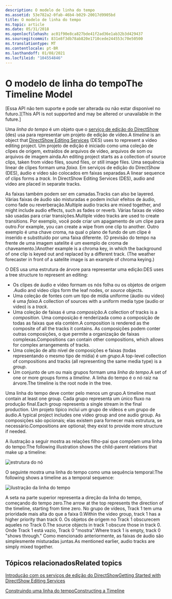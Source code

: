 ```yaml
---
description: O modelo de linha do tempo
ms.assetid: 53e782a2-0fab-46b4-b029-20017d9905bd
title: O modelo de linha do tempo
ms.topic: article
ms.date: 05/31/2018
ms.openlocfilehash: ac01f90e8ca827bde41f2ad36e1ab32b3d429437
ms.sourcegitcommit: 831e8f3db78ab820e1710cede244553c70e50500
ms.translationtype: MT
ms.contentlocale: pt-BR
ms.lasthandoff: 01/08/2021
ms.locfileid: "104554846"
---
```

# <a name="the-timeline-model"></a><span data-ttu-id="13ea0-103">O modelo de linha do tempo</span><span class="sxs-lookup"><span data-stu-id="13ea0-103">The Timeline Model</span></span>

<span data-ttu-id="13ea0-104">\[Essa API não tem suporte e pode ser alterada ou não estar disponível no futuro.\]</span><span class="sxs-lookup"><span data-stu-id="13ea0-104">\[This API is not supported and may be altered or unavailable in the future.\]</span></span>

<span data-ttu-id="13ea0-105">Uma *linha do tempo* é um objeto que o [serviço de edição do DirectShow](directshow-editing-services.md) (des) usa para representar um projeto de edição de vídeo.</span><span class="sxs-lookup"><span data-stu-id="13ea0-105">A *timeline* is an object that [DirectShow Editing Services](directshow-editing-services.md) (DES) uses to represent a video editing project.</span></span> <span data-ttu-id="13ea0-106">Um projeto de edição é iniciado como uma coleção de clipes de origem, extraídos de arquivos de vídeo, arquivos de som ou arquivos de imagem ainda.</span><span class="sxs-lookup"><span data-stu-id="13ea0-106">An editing project starts as a collection of source clips, taken from video files, sound files, or still image files.</span></span> <span data-ttu-id="13ea0-107">Uma sequência linear de clipes formam uma *faixa*. Em serviços de edição do DirectShow (DES), áudio e vídeo são colocados em faixas separadas.</span><span class="sxs-lookup"><span data-stu-id="13ea0-107">A linear sequence of clips forms a *track*. In DirectShow Editing Services (DES), audio and video are placed in separate tracks.</span></span>

<span data-ttu-id="13ea0-108">As faixas também podem ser em camadas.</span><span class="sxs-lookup"><span data-stu-id="13ea0-108">Tracks can also be layered.</span></span> <span data-ttu-id="13ea0-109">Várias faixas de áudio são misturadas e podem incluir efeitos de áudio, como fade ou reverberação.</span><span class="sxs-lookup"><span data-stu-id="13ea0-109">Multiple audio tracks are mixed together, and might include audio effects, such as fades or reverb.</span></span> <span data-ttu-id="13ea0-110">Várias faixas de vídeo são usadas para criar transições.</span><span class="sxs-lookup"><span data-stu-id="13ea0-110">Multiple video tracks are used to create transitions.</span></span> <span data-ttu-id="13ea0-111">Por exemplo, você pode criar um apagamento de um clipe para outro.</span><span class="sxs-lookup"><span data-stu-id="13ea0-111">For example, you can create a wipe from one clip to another.</span></span> <span data-ttu-id="13ea0-112">Outro exemplo é uma chave croma, na qual o plano de fundo de um clipe é inserido e substituído por uma faixa diferente. (O previsão do tempo na frente de uma imagem satelite é um exemplo de croma de chaveamento.)</span><span class="sxs-lookup"><span data-stu-id="13ea0-112">Another example is a chroma key, in which the background of one clip is keyed out and replaced by a different track. (The weather forecaster in front of a satelite image is an example of chroma keying.)</span></span>

<span data-ttu-id="13ea0-113">O DES usa uma estrutura de árvore para representar uma edição:</span><span class="sxs-lookup"><span data-stu-id="13ea0-113">DES uses a tree structure to represent an editing:</span></span>

-   <span data-ttu-id="13ea0-114">Os clipes de áudio e vídeo formam os nós folha ou os objetos de *origem* .</span><span class="sxs-lookup"><span data-stu-id="13ea0-114">Audio and video clips form the leaf nodes, or *source* objects.</span></span>
-   <span data-ttu-id="13ea0-115">Uma coleção de fontes com um tipo de mídia uniforme (áudio ou vídeo) é uma *faixa*.</span><span class="sxs-lookup"><span data-stu-id="13ea0-115">A collection of sources with a uniform media type (audio or video) is a *track*.</span></span>
-   <span data-ttu-id="13ea0-116">Uma coleção de faixas é uma *composição*.</span><span class="sxs-lookup"><span data-stu-id="13ea0-116">A collection of tracks is a *composition*.</span></span> <span data-ttu-id="13ea0-117">Uma composição é renderizada como a composição de todas as faixas que ela contém.</span><span class="sxs-lookup"><span data-stu-id="13ea0-117">A composition is rendered as the composite of all the tracks it contains.</span></span> <span data-ttu-id="13ea0-118">As composições podem conter outras composições, o que permite a organização de faixas complexas.</span><span class="sxs-lookup"><span data-stu-id="13ea0-118">Compositions can contain other compositions, which allows for complex arrangements of tracks.</span></span>
-   <span data-ttu-id="13ea0-119">Uma coleção de alto nível de composições e faixas (todas representando o mesmo tipo de mídia) é um *grupo*.</span><span class="sxs-lookup"><span data-stu-id="13ea0-119">A top-level collection of compositions and tracks (all representing the same media type) is a *group*.</span></span>
-   <span data-ttu-id="13ea0-120">Um conjunto de um ou mais grupos formam uma *linha do tempo*.</span><span class="sxs-lookup"><span data-stu-id="13ea0-120">A set of one or more groups forms a *timeline*.</span></span> <span data-ttu-id="13ea0-121">A linha do tempo é o nó raiz na árvore.</span><span class="sxs-lookup"><span data-stu-id="13ea0-121">The timeline is the root node in the tree.</span></span>

<span data-ttu-id="13ea0-122">Uma linha do tempo deve conter pelo menos um grupo.</span><span class="sxs-lookup"><span data-stu-id="13ea0-122">A timeline must contain at least one group.</span></span> <span data-ttu-id="13ea0-123">Cada grupo representa um único fluxo na produção final.</span><span class="sxs-lookup"><span data-stu-id="13ea0-123">Each group represents a single stream in the final production.</span></span> <span data-ttu-id="13ea0-124">Um projeto típico inclui um grupo de vídeos e um grupo de áudio.</span><span class="sxs-lookup"><span data-stu-id="13ea0-124">A typical project includes one video group and one audio group.</span></span> <span data-ttu-id="13ea0-125">As composições são opcionais; elas existem para fornecer mais estrutura, se necessário.</span><span class="sxs-lookup"><span data-stu-id="13ea0-125">Compositions are optional; they exist to provide more structure if needed.</span></span>

<span data-ttu-id="13ea0-126">A ilustração a seguir mostra as relações filho-pai que compõem uma linha do tempo:</span><span class="sxs-lookup"><span data-stu-id="13ea0-126">The following illustration shows the child-parent relations that make up a timeline:</span></span>

![estrutura do nó](images/timeline1.png)

<span data-ttu-id="13ea0-128">O seguinte mostra uma linha do tempo como uma sequência temporal:</span><span class="sxs-lookup"><span data-stu-id="13ea0-128">The following shows a timeline as a temporal sequence:</span></span>

![ilustração da linha do tempo](images/timeline2.png)

<span data-ttu-id="13ea0-130">A seta na parte superior representa a direção da linha do tempo, começando do tempo zero.</span><span class="sxs-lookup"><span data-stu-id="13ea0-130">The arrow at the top represents the direction of the timeline, starting from time zero.</span></span> <span data-ttu-id="13ea0-131">No grupo de vídeos, Track 1 tem uma prioridade mais alta do que a faixa 0.</span><span class="sxs-lookup"><span data-stu-id="13ea0-131">Within the video group, track 1 has a higher priority than track 0.</span></span> <span data-ttu-id="13ea0-132">Os objetos de origem no Track 1 obscurecem aqueles no Track 0.</span><span class="sxs-lookup"><span data-stu-id="13ea0-132">The source objects in track 1 obscure those in track 0.</span></span> <span data-ttu-id="13ea0-133">Onde Track 1 está vazio, Track 0 "mostra".</span><span class="sxs-lookup"><span data-stu-id="13ea0-133">Where track 1 is empty, track 0 "shows through."</span></span> <span data-ttu-id="13ea0-134">Como mencionado anteriormente, as faixas de áudio são simplesmente misturadas juntas.</span><span class="sxs-lookup"><span data-stu-id="13ea0-134">As mentioned earlier, audio tracks are simply mixed together.</span></span>

## <a name="related-topics"></a><span data-ttu-id="13ea0-135">Tópicos relacionados</span><span class="sxs-lookup"><span data-stu-id="13ea0-135">Related topics</span></span>

<dl> <dt>

[<span data-ttu-id="13ea0-136">Introdução com os serviços de edição do DirectShow</span><span class="sxs-lookup"><span data-stu-id="13ea0-136">Getting Started with DirectShow Editing Services</span></span>](getting-started-with-directshow-editing-services.md)
</dt> <dt>

[<span data-ttu-id="13ea0-137">Construindo uma linha do tempo</span><span class="sxs-lookup"><span data-stu-id="13ea0-137">Constructing a Timeline</span></span>](constructing-a-timeline.md)
</dt> </dl>

 

 



